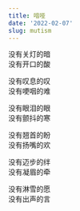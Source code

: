 ```yaml
---
title: 喑哑
date: '2022-02-07'
slug: mutism
---
```


没有关灯的暗<!--# 没有伤口的伤，有光犹暗；《暗涌》：就算一屋暗灯，照不穿我身 -->  
没有开口的酸<!--# 有苦难言 -->

没有叹息的叹  
没有哽咽的难

没有眼泪的眼  
没有颤抖的寒

没有翘首的盼  
没有扬嘴的欢

没有迈步的绊  
没有凝眉的牵<!--# 此处在凝眉与伸手两个词之间犹豫了一阵，虚实程度不同 -->

没有淋雪的愿  
没有出声的言

<!--# 喑哑无言，是什么意思？谁可以放心着你的沉默，去说服明天的命运？ -->
